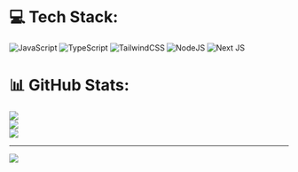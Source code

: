 
# 💻 Tech Stack:
![JavaScript](https://img.shields.io/badge/javascript-%23323330.svg?style=for-the-badge&logo=javascript&logoColor=%23F7DF1E) ![TypeScript](https://img.shields.io/badge/typescript-%23007ACC.svg?style=for-the-badge&logo=typescript&logoColor=white) ![TailwindCSS](https://img.shields.io/badge/tailwindcss-%2338B2AC.svg?style=for-the-badge&logo=tailwind-css&logoColor=white) ![NodeJS](https://img.shields.io/badge/node.js-6DA55F?style=for-the-badge&logo=node.js&logoColor=white) ![Next JS](https://img.shields.io/badge/Next-black?style=for-the-badge&logo=next.js&logoColor=white)
# 📊 GitHub Stats:
![](https://github-readme-stats.vercel.app/api?username=wignn&theme=dark&hide_border=false&include_all_commits=false&count_private=false)<br/>
![](https://github-readme-streak-stats.herokuapp.com/?user=wignn&theme=dark&hide_border=false)<br/>
![](https://github-readme-stats.vercel.app/api/top-langs/?username=wignn&theme=dark&hide_border=false&include_all_commits=false&count_private=false&layout=compact)

---
[![](https://visitcount.itsvg.in/api?id=wignn&icon=0&color=0)](https://visitcount.itsvg.in)

<!-- Proudly created with GPRM ( https://gprm.itsvg.in ) -->

